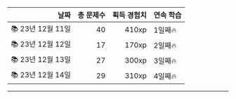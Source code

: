 |날짜|총 문제수|획득 경험치|연속 학습|
|---:|---:|---:|---|
📚 23년 12월 11일|40|410xp|1일째🔥|
📚 23년 12월 12일|17|170xp|2일째🔥|
📚 23년 12월 13일|27|300xp|3일째🔥|
📚 23년 12월 14일|29|310xp|4일째🔥|

---
